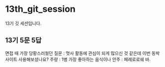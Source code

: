 # 13th_git_session
13기 깃 세션입니다.

## 13기 5문 5답

면접 때 가장 당황스러웠던 질문 : 멋사 활동에 관심이 되게 많으신 것 같은데 이번 동박 사이트 사용해보셨나요?
주량 : 1병
가장 좋아하는 음식이나 안주 : 페레로로쉐 바.